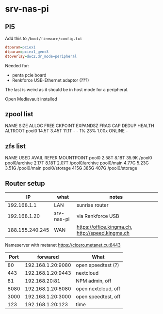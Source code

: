 # srv-nas-pi

## PI5

Add this to `/boot/firmware/config.txt`

```ini
dtparam=pciex1
dtparam=pciex1_gen=3
dtoverlay=dwc2,dr_mode=peripheral
```

Needed for:

- penta pcie board
- Renkforce USB-Ethernet adaptor (???)

The last is weird as it should be in host mode for a peripheral. 

Open Mediavault installed

## zpool list

  NAME    SIZE  ALLOC   FREE  CKPOINT  EXPANDSZ   FRAG    CAP  DEDUP    HEALTH  ALTROOT
  pool0  14.5T  3.45T  11.1T        -         -     1%    23%  1.00x    ONLINE  -

## zfs list

  NAME            USED  AVAIL  REFER  MOUNTPOINT
  pool0          2.58T  8.18T  35.9K  /pool0
  pool0/archive  2.17T  8.18T  2.07T  /pool0/archive
  pool0/main     4.77G  5.23G  3.51G  /pool0/main
  pool0/storage   415G   385G   407G  /pool0/storage

## Router setup

IP | what | notes
-|-|-
192.168.1.1 | LAN | sunrise router
192.168.1.20 | srv-nas-pi | via Renkforce USB
188.155.240.245 | WAN | https://office.kingma.ch, http://speed.kingma.ch

Nameserver with metanet https://cicero.metanet.cu:8443

Port | forwared | What
-|-|-
80 | 192.168.1.20:9080 | open speedtest (?)
443 | 192.168.1.20:9443 | nextcloud
81 | 192.168.20:81 | NPM admin, off
8080 | 192.168.1.20:8080 | open nextcloud, off
3000 | 192.168.1.20:3000 | open speedtest, off
123 | 192.168.1.20:123 | time
